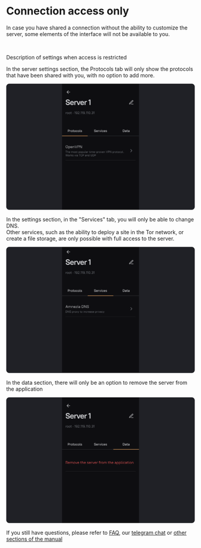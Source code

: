 # Connection access only

In case you have shared a connection without the ability to customize the server, some elements of the interface will not be available to you.

&nbsp;

 Description of settings when access is restricted

In the server settings section, the Protocols tab will only show the protocols that have been shared with you, with no option to add more.

![](https://raw.githubusercontent.com/amnezia-vpn/amnezia.org-content/master/docs/en/instructions/29_connection_access_only/img/cao_en_1.png)

In the settings section, in the "Services" tab, you will only be able to change DNS. \
Other services, such as the ability to deploy a site in the Tor network, or create a file storage, are only possible with full access to the server.

![](https://raw.githubusercontent.com/amnezia-vpn/amnezia.org-content/master/docs/en/instructions/29_connection_access_only/img/cao_en_2.png)

In the data section, there will only be an option to remove the server from the application

![](https://raw.githubusercontent.com/amnezia-vpn/amnezia.org-content/master/docs/en/instructions/29_connection_access_only/img/cao_en_3.png)


If you still have questions, please refer to [FAQ], our [telegram chat] or [other sections of the manual]


[amnezia-site-ext-link]: https://amnezia-web-nx1r.vercel.app
[about-int-link]: /about
[FAQ]: /about 
[telegram chat]: https://t.me/amnezia_vpn_en
[other sections of the manual]: ../instructions








